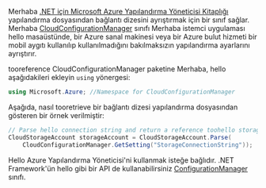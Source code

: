 Merhaba [.NET için Microsoft Azure Yapılandırma Yöneticisi Kitaplığı](https://www.nuget.org/packages/Microsoft.WindowsAzure.ConfigurationManager/) yapılandırma dosyasından bağlantı dizesini ayrıştırmak için bir sınıf sağlar. Merhaba [CloudConfigurationManager](https://msdn.microsoft.com/library/azure/mt634650.aspx) sınıfı Merhaba istemci uygulaması hello masaüstünde, bir Azure sanal makinesi veya bir Azure bulut hizmeti bir mobil aygıtı kullanılıp kullanılmadığını bakılmaksızın yapılandırma ayarlarını ayrıştırır.

tooreference CloudConfigurationManager paketine Merhaba, hello aşağıdakileri ekleyin `using` yönergesi:

```csharp
using Microsoft.Azure; //Namespace for CloudConfigurationManager
```

Aşağıda, nasıl tooretrieve bir bağlantı dizesi yapılandırma dosyasından gösteren bir örnek verilmiştir:

```csharp
// Parse hello connection string and return a reference toohello storage account.
CloudStorageAccount storageAccount = CloudStorageAccount.Parse(
    CloudConfigurationManager.GetSetting("StorageConnectionString"));
```

Hello Azure Yapılandırma Yöneticisi'ni kullanmak isteğe bağlıdır. .NET Framework'ün hello gibi bir API de kullanabilirsiniz [ConfigurationManager](https://msdn.microsoft.com/library/system.configuration.configurationmanager.aspx) sınıfı.

